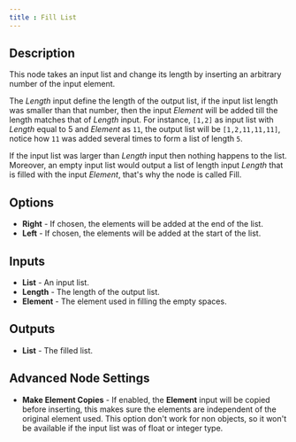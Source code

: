 ```yaml
---
title : Fill List
---
```


## Description

This node takes an input list and change its length by inserting an arbitrary
number of the input element.

The *Length* input define the length of the output list, if the input list
length was smaller than that number, then the input *Element* will be added
till the length matches that of *Length* input. For instance, `[1,2]` as input
list with *Length* equal to 5 and *Element* as `11`, the output list will be
`[1,2,11,11,11]`, notice how `11` was added several times to form a list of
length `5`.

If the input list was larger than *Length* input then nothing happens to the
list. Moreover, an empty input list would output a list of length input
*Length* that is filled with the input *Element*, that's why the node is called
Fill.

## Options

- **Right** - If chosen, the elements will be added at the end of the
    list.
- **Left** - If chosen, the elements will be added at the start of the
    list.

## Inputs

- **List** - An input list.
- **Length** - The length of the output list.
- **Element** - The element used in filling the empty spaces.

## Outputs

- **List** - The filled list.

## Advanced Node Settings

- **Make Element Copies** - If enabled, the **Element** input will be
    copied before inserting, this makes sure the elements are
    independent of the original element used. This option don't work for
    non objects, so it won't be available if the input list was of float
    or integer type.
